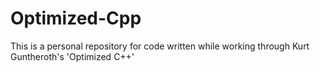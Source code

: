 # Optimized-Cpp
This is a personal repository for code written while working through Kurt Guntheroth's 'Optimized C++'
